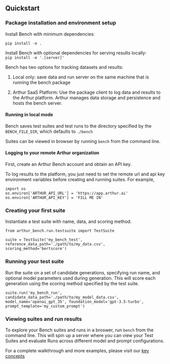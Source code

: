 ## Quickstart
### Package installation and environment setup
Install Bench with minimum dependencies:

`pip install -e .`

Install Bench with optional dependencies for serving results locally:  
`pip install -e '.[server]'`

Bench has two options for tracking datasets and results:

1) Local only: save data and run server on the same machine that is running the bench package

2) Arthur SaaS Platform: Use the package client to log data and results to the Arthur platform. Arthur manages data storage and persistence and hosts the bench server.

#### Running in local mode

Bench saves test suites and test runs to the directory specified by the `BENCH_FILE_DIR`, which defaults to `./bench`

Suites can be viewed in browser by running `bench` from the command line.

#### Logging to your remote Arthur organization

First, create an Arthur Bench account and obtain an API key.

To log results to the platform, you just need to set the remote url and api key environment variables before creating and running suites. For example,  
```
import os
os.environ['ARTHUR_API_URL'] = 'https://app.arthur.ai'
os.environ['ARTHUR_API_KEY'] = 'FILL ME IN'
```

### Creating your first suite

Instantiate a test suite with name, data, and scoring method.

```
from arthur_bench.run.testsuite import TestSuite

suite = TestSuite('my_bench_test', reference_data_path='./path/to/my_data.csv', scoring_method='bertscore')
```

### Running your test suite

Run the suite on a set of candidate generations, specifying run name, and optional model parameters used during generation. This will score each generation using the scoring method specified by the test suite.

```
suite.run('my_bench_run', candidate_data_path='./path/to/my_model_data.csv', model_name='openai_gpt_35', foundation_model='gpt-3.5-turbo', prompt_template='my_custom_prompt')
```

### Viewing suites and run results
To explore your Bench suites and runs in a broswer, run `bench` from the command line. This will spin up a server where you can view your Test Suites and evaluate Runs across different model and prompt configurations.


For a complete walkthrough and more examples, please visit our [key concepts](concepts.md)